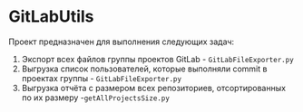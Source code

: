 # GitLabUtils

Проект предназначен для выполнения следующих задач:
1. Экспорт всех файлов группы проектов GitLab - `GitLabFileExporter.py`
2. Выгрузка список пользователей, которые выполняли commit в проектах группы - `GitLabFileExporter.py`
3. Выгрузка отчёта с размером всех репозиториев, отсортированных по их размеру -`getAllProjectsSize.py`